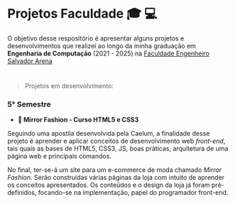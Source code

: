 # Projetos Faculdade :mortar_board: :computer:

  O objetivo desse respositório é apresentar alguns projetos e desenvolvimentos que realizei ao longo da minha graduação em **Engenharia de Computação** (2021 - 2025) na [Faculdade Engenheiro Salvador Arena](http://faculdadesalvadorarena.org.br)


#

> Projetos em desenvolvimento:

### 5° Semestre 

- **:shirt: Mirror Fashion - Curso HTML5 e CSS3**

Seguindo uma apostila desenvolvida pela Caelum, a finalidade desse projeto é aprender e aplicar conceitos de desenvolvimento web *front-end*, tais quais as bases de HTML5, CSS3, JS, boas práticas, arquitetura de uma página web e principais comandos.

No final, ter-se-á um site para um e-commerce de moda chamado *Mirror Fashion*. Serão construídas várias páginas da loja com intuito de aprender os conceitos apresentados. Os conteúdos e o design da loja já foram pré-definidos, focando-se na implementação, papel do programador front-end.

